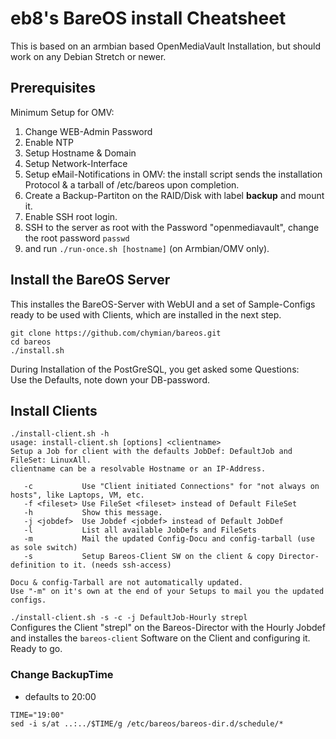 # eb8's BareOS install Cheatsheet

This is based on an armbian based OpenMediaVault Installation, but should work on any Debian Stretch or newer.

## Prerequisites  
Minimum Setup for OMV:  
1) Change WEB-Admin Password  
2) Enable NTP  
3) Setup Hostname & Domain  
4) Setup Network-Interface  
5) Setup eMail-Notifications in OMV: the install script sends the installation Protocol & a tarball of /etc/bareos upon completion.
6) Create a Backup-Partiton on the RAID/Disk with label **backup** and mount it.  
7) Enable SSH root login.  
8) SSH to the server as root with the Password "openmediavault", change the root password `passwd`  
9) and run `./run-once.sh [hostname]` (on Armbian/OMV only).  

## Install the BareOS Server  
This installes the BareOS-Server with WebUI and a set of Sample-Configs ready to be used with Clients, which are installed in the next step.
```
git clone https://github.com/chymian/bareos.git
cd bareos
./install.sh
```
During Installation of the PostGreSQL, you get asked some Questions:  
Use the Defaults, note down your DB-password.

## Install Clients  
```
./install-client.sh -h
usage: install-client.sh [options] <clientname>
Setup a Job for client with the defaults JobDef: DefaultJob and FileSet: LinuxAll.
clientname can be a resolvable Hostname or an IP-Address.

   -c           Use "Client initiated Connections" for "not always on hosts", like Laptops, VM, etc.
   -f <fileset> Use FileSet <fileset> instead of Default FileSet
   -h           Show this message.
   -j <jobdef>  Use Jobdef <jobdef> instead of Default JobDef
   -l           List all available JobDefs and FileSets
   -m           Mail the updated Config-Docu and config-tarball (use as sole switch)
   -s           Setup Bareos-Client SW on the client & copy Director-definition to it. (needs ssh-access)

Docu & config-Tarball are not automatically updated.
Use "-m" on it's own at the end of your Setups to mail you the updated configs.
```

`./install-client.sh -s -c -j DefaultJob-Hourly strepl`  
Configures the Client "strepl" on the Bareos-Director with the Hourly Jobdef and installes the `bareos-client` Software on the Client and configuring it.
Ready to go.


### Change BackupTime
* defaults to 20:00
```
TIME="19:00"
sed -i s/at ..:../$TIME/g /etc/bareos/bareos-dir.d/schedule/*
```
